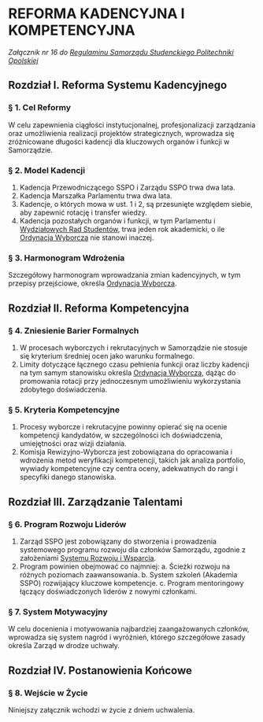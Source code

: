 ﻿# REFORMA KADENCYJNA I KOMPETENCYJNA

*Załącznik nr 16 do [Regulaminu Samorządu Studenckiego Politechniki Opolskiej](01-regulamin-sspo.md)*

## Rozdział I. Reforma Systemu Kadencyjnego

### § 1. Cel Reformy
W celu zapewnienia ciągłości instytucjonalnej, profesjonalizacji zarządzania oraz umożliwienia realizacji projektów strategicznych, wprowadza się zróżnicowane długości kadencji dla kluczowych organów i funkcji w Samorządzie.

### § 2. Model Kadencji
1. Kadencja Przewodniczącego SSPO i Zarządu SSPO trwa dwa lata.
2. Kadencja Marszałka Parlamentu trwa dwa lata.
3. Kadencje, o których mowa w ust. 1 i 2, są przesunięte względem siebie, aby zapewnić rotację i transfer wiedzy.
4. Kadencja pozostałych organów i funkcji, w tym Parlamentu i [Wydziałowych Rad Studentów](05-regulamin-wrs.md), trwa jeden rok akademicki, o ile [Ordynacja Wyborcza](02-ordynacja-wyborcza.md) nie stanowi inaczej.

### § 3. Harmonogram Wdrożenia
Szczegółowy harmonogram wprowadzania zmian kadencyjnych, w tym przepisy przejściowe, określa [Ordynacja Wyborcza](02-ordynacja-wyborcza.md).

## Rozdział II. Reforma Kompetencyjna

### § 4. Zniesienie Barier Formalnych
1. W procesach wyborczych i rekrutacyjnych w Samorządzie nie stosuje się kryterium średniej ocen jako warunku formalnego.
2. Limity dotyczące łącznego czasu pełnienia funkcji oraz liczby kadencji na tym samym stanowisku określa [Ordynacja Wyborcza](02-ordynacja-wyborcza.md), dążąc do promowania rotacji przy jednoczesnym umożliwieniu wykorzystania zdobytego doświadczenia.

### § 5. Kryteria Kompetencyjne
1. Procesy wyborcze i rekrutacyjne powinny opierać się na ocenie kompetencji kandydatów, w szczególności ich doświadczenia, umiejętności oraz wizji działania.
2. Komisja Rewizyjno-Wyborcza jest zobowiązana do opracowania i wdrożenia metod weryfikacji kompetencji, takich jak analiza portfolio, wywiady kompetencyjne czy centra oceny, adekwatnych do rangi i specyfiki danego stanowiska.

## Rozdział III. Zarządzanie Talentami

### § 6. Program Rozwoju Liderów
1. Zarząd SSPO jest zobowiązany do stworzenia i prowadzenia systemowego programu rozwoju dla członków Samorządu, zgodnie z założeniami [Systemu Rozwoju i Wsparcia](12-system-rozwoju.md).
2. Program powinien obejmować co najmniej:
    a. Ścieżki rozwoju na różnych poziomach zaawansowania.
    b. System szkoleń (Akademia SSPO) rozwijający kluczowe kompetencje.
    c. Program mentoringowy łączący doświadczonych liderów z nowymi członkami.

### § 7. System Motywacyjny
W celu docenienia i motywowania najbardziej zaangażowanych członków, wprowadza się system nagród i wyróżnień, którego szczegółowe zasady określa Zarząd w drodze uchwały.

## Rozdział IV. Postanowienia Końcowe

### § 8. Wejście w Życie
Niniejszy załącznik wchodzi w życie z dniem uchwalenia.



